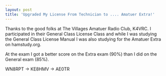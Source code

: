 ```yaml
---
layout: post
title: 'Upgraded My License From Technician to .... Amatuer Extra!'
---
```


Thanks to the good folks at The Villages Amatuer Radio Club, K4VRC. I participated in
their General Class License Class and while I was studying the General Class
License Manual I was also studying for the Amatuer Extra on hamstudy.org.

At the exam I got a better score on the Extra exam (90%) than I did on the
General exam (85%).

WN8RPT -> KE8HMV -> AE0TR
